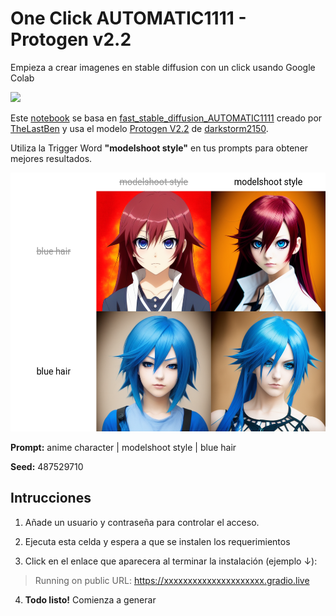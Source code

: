 # One Click AUTOMATIC1111 - Protogen v2.2
Empieza a crear imagenes en stable diffusion con un click usando Google Colab

<a href="https://colab.research.google.com/drive/1yOYBXR3qR0izSYb38oP8A4Ps9mu05l85?usp=sharing">
  <img src="https://colab.research.google.com/assets/colab-badge.svg" height="30" />
</a>

Este [notebook](/One_Click_AUTOMATIC1111_Protogen_v2_2.ipynb) se basa en [fast_stable_diffusion_AUTOMATIC1111](https://github.com/TheLastBen/fast-stable-diffusion) creado por [TheLastBen](https://github.com/TheLastBen) y usa el modelo [Protogen V2.2](https://civitai.com/models/3627/protogen-v22-official-release) de [darkstorm2150](https://civitai.com/user/darkstorm2150).

Utiliza la Trigger Word **"modelshoot style"** en tus prompts para obtener mejores resultados.

<p align="center">
  <img src="https://github.com/YufniCastro/One-Click-AUTOMATIC-1111-Protogen-v2.2/blob/main/prompt_matrix-0002-487529710.png?raw=true"  width="528" height="414">
</p>

**Prompt:** anime character | modelshoot style | blue hair

**Seed:** 487529710

## Intrucciones

1. Añade un usuario y contraseña para controlar el acceso.

2. Ejecuta esta celda y espera a que se instalen los requerimientos

3. Click en el enlace que aparecera al terminar la instalación (ejemplo ↓):

> Running on public URL: https://xxxxxxxxxxxxxxxxxxxxx.gradio.live

4. **Todo listo!** Comienza a generar
